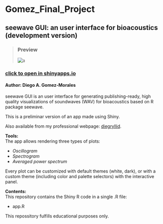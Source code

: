 # Gomez_Final_Project

## seewave GUI: an user interface for bioacoustics (development version)
>### Preview
>![a](https://drive.google.com/uc?export=view&id=1Hw-LmiUW5TKh8FSTv9sXw1Lv0zL6v0mm)


### [click to open in shinyapps.io](https://diegryllid.shinyapps.io/seewaveGUI/)

#### Author: Diego A. Gomez-Morales

seewave GUI is an user interface for generating publishing-ready, high quality visualizations of soundwaves (WAV) for bioacoustics based on R package seewave.

This is a preliminar version of an app made using Shiny.

Also available from my professional webpage: [diegryllid](https://diegryllid.github.io/).

**Tools:**  
The app allows rendering three types of plots:
  * _Oscillogram_
  * _Spectrogram_
  * _Averaged power spectrum_

Every plot can be customized with default themes (white, dark), or with a custom theme (including color and palette selectors) with the interactive panel.

**Contents:**  
This repository contains the Shiny R code in a single .R file:
* app.R

This repossitory fulfills educational purposes only.

